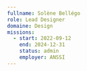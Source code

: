 ```yaml
---
fullname: Solène Bellégo
role: Lead Designer
domaine: Design
missions:
  - start: 2022-09-12
    end: 2024-12-31
    status: admin
    employer: ANSSI
---
```

